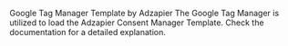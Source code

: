 Google Tag Manager Template by Adzapier
The Google Tag Manager is utilized to load the Adzapier Consent Manager Template.
Check the documentation for a detailed explanation.

